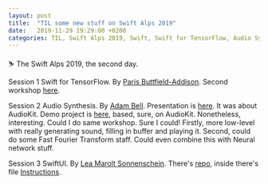```yaml
---
layout: post
title:  "TIL some new stuff on Swift Alps 2019"
date:   2019-11-29 19:29:00 +0200
categories: TIL, Swift Alps 2019, Swift, Swift for TensorFlow, Audio Synthesis, AudioKit, SwiftUI
---
```

⛷ The Swift Alps 2019, the second day.

Session 1 Swift for TensorFlow. By [Paris Buttfield-Addison](https://twitter.com/parisba). Second workshop [here](https://aiwithswift.com/events/swiftalps19).

Session 2 Audio Synthesis. By [Adam Bell](https://twitter.com/b3ll). Presentation is [here](https://my.pcloud.com/publink/show?code=XZA4RmkZI5LywklfUHbL5gUFeTacBBrPBc6y). It was about AudioKit. Demo project is [here](https://tiny.cc/audio-swift-alps-19), based, sure, on AudioKit. Nonetheless, interesting. Could I do same workshop. Sure I could! Firstly, more low-level with really generating sound, filling in buffer and playing it. Second, could do some Fast Fourier Transform staff. Could even combine this with Neural network stuff.

Session 3 SwiftUI. By [Lea Marolt Sonnenschein](https://twitter.com/hellosunschein). There's [repo](https://github.com/leamars/SwiftAlps2019), inside there's file [Instructions](https://github.com/leamars/SwiftAlps2019/blob/master/Instructions.pdf).
